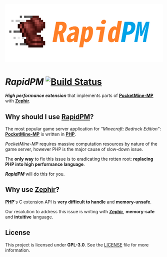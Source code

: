 # ![RapidPM](/RapidPM.png)

# _RapidPM_ [![Build Status](https://travis-ci.org/organization/RapidPM.svg?branch=master)](https://travis-ci.org/organization/RapidPM)

_**High performance extension**_ that implements parts of **[PocketMine-MP](https://github.com/pmmp/PocketMine-MP)** with **[Zephir](https://www.zephir-lang.com)**.

## Why should I use [RapidPM](https://github.com/organization/RapidPM)?

The most popular game server application for _"Minecraft: Bedrock Edition"_: **[PocketMine-MP](https://github.com/pmmp/PocketMine-MP)** is written in **[PHP](https://github.com/php/php-src)**.

_PocketMine-MP_ requires massive computation resources by nature of the game server, however PHP is the major cause of slow-down issue.

The **only way** to fix this issue is to eradicating the rotten root: **replacing PHP into high performance language**.

_**RapidPM**_ will do this for you.

## Why use [Zephir](https://www.zephir-lang.com)?

**[PHP](https://github.com/php/php-src)**'s C extension API is **very difficult to handle** and **memory-unsafe**.

Our resolution to address this issue is writing with **[Zephir](https://www.zephir-lang.com)**, **memory-safe** and **intuitive** language.

## License

This project is licensed under **GPL-3.0**. See the [LICENSE](/LICENSE) file for more information.
